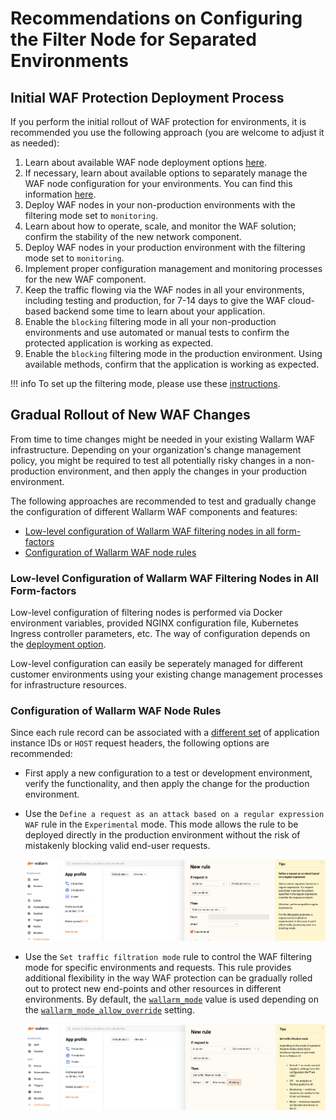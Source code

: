 # Recommendations on Configuring the Filter Node for Separated Environments

## Initial WAF Protection Deployment Process

If you perform the initial rollout of WAF protection for environments, it is recommended you use the following approach (you are welcome to adjust it as needed):

1. Learn about available WAF node deployment options [here](../../supported-platforms.md).
2. If necessary, learn about available options to separately manage the WAF node configuration for your environments. You can find this information [here](how-waf-in-separated-environments-works.md#relevant-wallarm-features).
3. Deploy WAF nodes in your non-production environments with the filtering mode set to `monitoring`.
4. Learn about how to operate, scale, and monitor the WAF solution; confirm the stability of the new network component.
5. Deploy WAF nodes in your production environment with the filtering mode set to `monitoring`.
6. Implement proper configuration management and monitoring processes for the new WAF component.
7. Keep the traffic flowing via the WAF nodes in all your environments, including testing and production, for 7-14 days to give the WAF cloud-based backend some time to learn about your application.
8. Enable the `blocking` filtering mode in all your non-production environments and use automated or manual tests to confirm the protected application is working as expected.
9. Enable the `blocking` filtering mode in the production environment. Using available methods, confirm that the application is working as expected.

!!! info
    To set up the filtering mode, please use these [instructions](../../configure-wallarm-mode.md).

## Gradual Rollout of New WAF Changes

From time to time changes might be needed in your existing Wallarm WAF infrastructure. Depending on your organization's change management policy, you might be required to test all potentially risky changes in a non-production environment, and then apply the changes in your production environment.

The following approaches are recommended to test and gradually change the configuration of different Wallarm WAF components and features:
* [Low-level configuration of Wallarm WAF filtering nodes in all form-factors](#low-level-onfiguration-of-wallarm-waf-filtering-nodes-in-all-form-factors)
* [Configuration of Wallarm WAF node rules](#configuration-of-wallarm-waf-node-rules)

### Low-level Сonfiguration of Wallarm WAF Filtering Nodes in All Form-factors

Low-level configuration of filtering nodes is performed via Docker environment variables, provided NGINX configuration file, Kubernetes Ingress controller parameters, etc. The way of configuration depends on the [deployment option](../../supported-platforms.md). 

Low-level configuration can easily be seperately managed for different customer environments using your existing change management processes for infrastructure resources.

### Configuration of Wallarm WAF Node Rules

Since each rule record can be associated with a [different set](how-waf-in-separated-environments-works.md#resource-identification) of application instance IDs or `HOST` request headers, the following options are recommended:

* First apply a new configuration to a test or development environment, verify the functionality, and then apply the change for the production environment.
* Use the `Define a request as an attack based on a regular expression WAF` rule in the `Experimental` mode. This mode allows the rule to be deployed directly in the production environment without the risk of mistakenly blocking valid end-user requests.

    ![!Creating experimental rule](../../../images/admin-guides/configuration-guides/waf-in-separate-environments/define-attack-experimental.png)

* Use the `Set traffic filtration mode` rule to control the WAF filtering mode for specific environments and requests. This rule provides additional flexibility in the way WAF protection can be gradually rolled out to protect new end-points and other resources in different environments. By default, the [`wallarm_mode`](../../configure-parameters-en.md#wallarm_mode) value is used depending on the [`wallarm_mode_allow_override`](../../configure-parameters-en.md#wallarm_mode_allow_override) setting.

    ![!Creating a rule to overwrite the filtering mode](../../../images/admin-guides/configuration-guides/waf-in-separate-environments/rule-overwrite-filtering-mode.png)